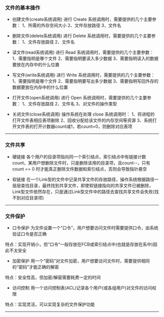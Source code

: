 
### 文件的基本操作

- 创建文件(create系统调用)
进行 Create 系统调用时，需要提供的几个主要参数：
1、所需的外存空间大小
2、文件存放路径
3、文件名

- 删除文件(delete系统调用)
进行 Delete 系统调用时，需要提供的几个主要参数：
1、文件存放路径
2、文件名

- 读文件(read系统调用)
进行 Read 系统调用时，需要提供的几个主要参数：
1、需要指明是哪个文件
2、需要指明要读入多少数据
3、需要指明读入的数据要放在内存中的什么位置

- 写文件(write系统调用)
进行 Write 系统调用时，需要提供的几个主要参数：
1、需要指明是哪个文件
2、需要指明要写出多少数据
3、需要指明写回外存的数据要放在内存中的什么位置

- 打开文件(open系统调用)
进行 Open 系统调用时，需要提供的几个主要参数：
1、文件存放路径
2、文件名
3、对文件的操作类型

- 关闭文件(close系统调用)
操作系统在处理 close 系统调用时：
1、将进程的打开文件表相应表项删除
2、回收分配给该文件的内存空间等资源
3、系统打开文件表的打开计数器count减1，若count=0，则删除对应表项
***
### 文件共享

- 硬链接
各个用户的目录项指向同一个索引结点，索引结点中有链接计数count，某用户想删除文件时，只是删除该用的目录项，且count--，只有 count == 0 时才能真正删除文件数据和索引结点，否则会导致指针悬空

- 软链接
在一个Link型的文件中记录共享文件的存放路径，操作系统根据路径一层层查找目录，最终找到共享文件，即使软链接指向的共享文件已被删除，Link型文件依然存在，只是通过Link型文件中的路径去查找共享文件会失败(找不到对应目录项)
***
### 文件保护

- 口令保护
为文件设置一个“口令”，用户想要访问文件时需要提供口令，由系统验证口令是否正确

特点：实现开销小，但“口令”一般存放在FCB或索引结点中(也就是存放在系中)因此不太安全

- 加密保护
用一个“密码”对文件加密，用户想要访问文件时，需要提供相同的“密码”才能正确的解密

特点：安全性高，但加密/解密需要耗费一定的时间

- 访问控制
用一个访问控制表(ACL)记录各个用户(或各组用户)对文件的访问权限

特点：实现灵活，可以实现复杂的文件保护功能
***